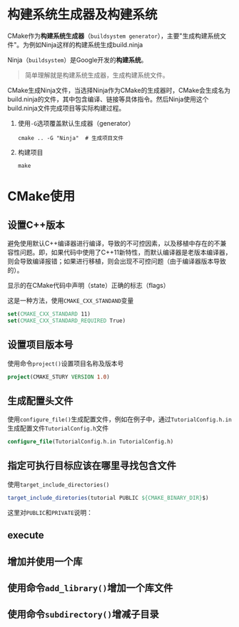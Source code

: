 # 构建系统生成器及构建系统

CMake作为**构建系统生成器**（`buildsystem generator`），主要"生成构建系统文件"。为例如Ninja这样的构建系统生成build.ninja

Ninja（`buildsystem`）是Google开发的**构建系统**。

> 简单理解就是构建系统生成器，生成构建系统文件。

CMake生成Ninja文件，当选择Ninja作为CMake的生成器时，CMake会生成名为build.ninja的文件，其中包含编译、链接等具体指令。然后Ninja使用这个build.ninja文件完成项目等实际构建过程。

1. 使用`-G`选项覆盖默认生成器（generator）
   ```shell
   cmake .. -G "Ninja"  # 生成项目文件
   ```
2. 构建项目
   ```shell
   make
   ```

# CMake使用
## 设置C++版本

避免使用默认C++编译器进行编译，导致的不可控因素，以及移植中存在的不兼容性问题。即，如果代码中使用了C++11新特性，而默认编译器是老版本编译器，则会导致编译报错；如果进行移植，则会出现不可控问题（由于编译器版本导致的）。

显示的在CMake代码中声明（state）正确的标志（flags）

这是一种方法，使用`CMAKE_CXX_STANDAND`变量
```CMake
set(CMAKE_CXX_STANDARD 11)
set(CMAKE_CXX_STANDARD_REQUIRED True)
```

## 设置项目版本号

使用命令`project()`设置项目名称及版本号
```CMake
project(CMAKE_STURY VERSION 1.0)
```

## 生成配置头文件

使用`configure_file()`生成配置文件，例如在例子中，通过`TutorialConfig.h.in`生成配置文件`TutorialConfig.h`文件
```CMake
configure_file(TutorialConfig.h.in TutorialConfig.h)
```

## 指定可执行目标应该在哪里寻找包含文件

使用`target_include_directories()`
```CMake
target_include_diretories(tutorial PUBLIC ${CMAKE_BINARY_DIR}$)
```
这里对`PUBLIC`和`PRIVATE`说明：

## execute

## 增加并使用一个库

## 使用命令`add_library()`增加一个库文件



## 使用命令`subdirectory()`增减子目录

